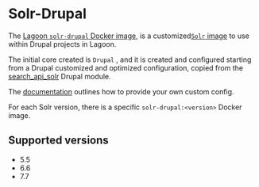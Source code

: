 # Solr-Drupal

The [Lagoon `solr-drupal` Docker image](https://github.com/amazeeio/lagoon/blob/master/images/solr-drupal/Dockerfile), is a customized[`Solr` image](./) to use within Drupal projects in Lagoon.

The initial core created is `Drupal` , and it is created and configured starting from a Drupal customized and optimized configuration, copied from the [search\_api\_solr](https://www.drupal.org/project/search_api_solr) Drupal module.

The [documentation](./#lagoon-and-openshift-adaptions) outlines how to provide your own custom config.

For each Solr version, there is a specific `solr-drupal:<version>` Docker image.

## Supported versions

* 5.5
* 6.6
* 7.7
